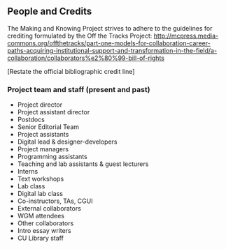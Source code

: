 ## People and Credits

The Making and Knowing Project strives to adhere to the guidelines for crediting formulated by the Off the Tracks Project: http://mcpress.media-commons.org/offthetracks/part-one-models-for-collaboration-career-paths-acquiring-institutional-support-and-transformation-in-the-field/a-collaboration/collaborators%e2%80%99-bill-of-rights

[Restate the official bibliographic credit line]

### Project team and staff (present and past)
    
- Project director    
- Project assistant director   
- Postdocs    
- Senior Editorial Team    
- Project assistants   
- Digital lead & designer-developers    
- Project managers   
- Programming assistants    
- Teaching and lab assistants & guest lecturers    
- Interns
- Text workshops
- Lab class
- Digital lab class   
- Co-instructors, TAs, CGUI
- External collaborators
 - WGM attendees
 - Other collaborators
- Intro essay writers
- CU Library staff
